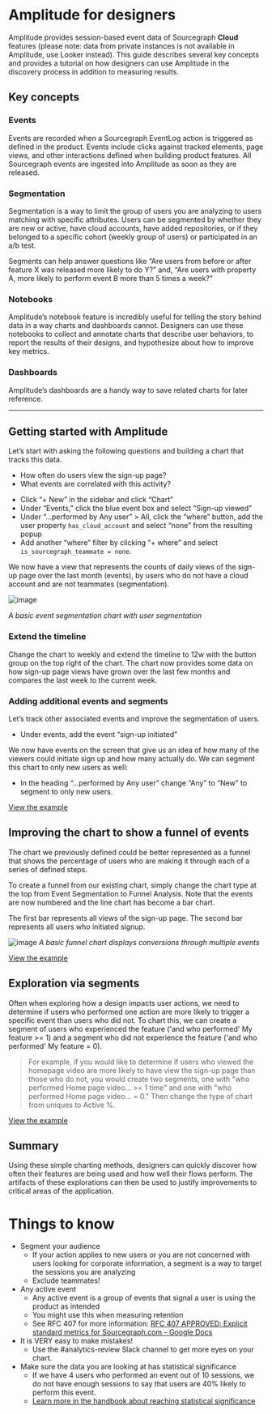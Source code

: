 # Amplitude for designers

Amplitude provides session-based event data of Sourcegraph **Cloud** features (please note: data from private instances is not available in Amplitude, use Looker instead). This guide describes several key concepts and provides a tutorial on how designers can use Amplitude in the discovery process in addition to measuring results.

## Key concepts

### Events

Events are recorded when a Sourcegraph EventLog action is triggered as defined in the product. Events include clicks against tracked elements, page views, and other interactions defined when building product features. All Sourcegraph events are ingested into Amplitude as soon as they are released.

### Segmentation

Segmentation is a way to limit the group of users you are analyzing to users matching with specific attributes. Users can be segmented by whether they are new or active, have cloud accounts, have added repositories, or if they belonged to a specific cohort (weekly group of users) or participated in an a/b test.

Segments can help answer questions like “Are users from before or after feature X was released more likely to do Y?” and, “Are users with property A, more likely to perform event B more than 5 times a week?”

### Notebooks

Amplitude’s notebook feature is incredibly useful for telling the story behind data in a way charts and dashboards cannot. Designers can use these notebooks to collect and annotate charts that describe user behaviors, to report the results of their designs, and hypothesize about how to improve key metrics.

### Dashboards

Amplitude’s dashboards are a handy way to save related charts for later reference.

---

## Getting started with Amplitude

Let’s start with asking the following questions and building a chart that tracks this data.

- How often do users view the sign-up page?
- What events are correlated with this activity?

* Click “+ New” in the sidebar and click “Chart”
* Under “Events,” click the blue event box and select “Sign-up viewed”
* Under “...performed by Any user” > All, click the “where” button, add the user property `has_cloud_account` and select “none” from the resulting popup
* Add another “where” filter by clicking “+ where” and select `is_sourcegraph_teammate = none`.

We now have a view that represents the counts of daily views of the sign-up page over the last month (events), by users who do not have a cloud account and are not teammates (segmentation).

![image](https://user-images.githubusercontent.com/539268/133801585-df624c95-a3ec-456d-b815-c1707a569bfc.png)

_A basic event segmentation chart with user segmentation_

### Extend the timeline

Change the chart to weekly and extend the timeline to 12w with the button group on the top right of the chart. The chart now provides some data on how sign-up page views have grown over the last few months and compares the last week to the current week.

### Adding additional events and segments

Let’s track other associated events and improve the segmentation of users.

- Under events, add the event “sign-up initiated”

We now have events on the screen that give us an idea of how many of the viewers could initiate sign up and how many actually do. We can segment this chart to only new users as well:

- In the heading “…performed by Any user” change “Any” to “New” to segment to only new users.

[View the example](https://analytics.amplitude.com/sourcegraph/chart/528n3wq?source=redirect%3A+chart+saved)

## Improving the chart to show a funnel of events

The chart we previously defined could be better represented as a funnel that shows the percentage of users who are making it through each of a series of defined steps.

To create a funnel from our existing chart, simply change the chart type at the top from Event Segmentation to Funnel Analysis. Note that the events are now numbered and the line chart has become a bar chart.

The first bar represents all views of the sign-up page. The second bar represents all users who initiated signup.

![image](https://user-images.githubusercontent.com/539268/133802143-688b8068-9558-4ee5-b30c-b8b90709d0ba.png)
_A basic funnel chart displays conversions through multiple events_

[View the example](https://analytics.amplitude.com/sourcegraph/chart/5ad7ri3?source=redirect%3A+chart+saved)

## Exploration via segments

Often when exploring how a design impacts user actions, we need to determine if users who performed one action are more likely to trigger a specific event than users who did not. To chart this, we can create a segment of users who experienced the feature ('and who performed' My feature >= 1) and a segment who did not experience the feature ('and who performed' My feature = 0).

> For example, if you would like to determine if users who viewed the homepage video are more likely to have view the sign-up page than those who do not, you would create two segments, one with "who performed Home page video... >= 1 time" and one with "who performed Home page video... = 0." Then change the type of chart from uniques to Active %.

[View the example](https://analytics.amplitude.com/sourcegraph/chart/6w426co?source=workspace)

## Summary

Using these simple charting methods, designers can quickly discover how often their features are being used and how well their flows perform. The artifacts of these explorations can then be used to justify improvements to critical areas of the application.

# Things to know

- Segment your audience
  - If your action applies to new users or you are not concerned with users looking for corporate information, a segment is a way to target the sessions you are analyzing
  - Exclude teammates!
- Any active event
  - Any active event is a group of events that signal a user is using the product as intended
  - You might use this when measuring retention
  - See RFC 407 for more information: [RFC 407 APPROVED: Explicit standard metrics for Sourcegraph.com - Google Docs](https://docs.google.com/document/d/1E19hW3FDaVy6436NWtjDTl5Ac9yg7LOxLbJiKWnht3w/edit#heading=h.risonjq04uw)
- It is VERY easy to make mistakes!
  - Use the #analytics-review Slack channel to get more eyes on your chart.
- Make sure the data you are looking at has statistical significance
  - If we have 4 users who performed an event out of 10 sessions, we do not have enough sessions to say that users are 40% likely to perform this event.
  - [Learn more in the handbook about reaching statistical significance](../../../../bizops/process/ab-testing.md#volume-of-users-to-reach-statistical-significance)
